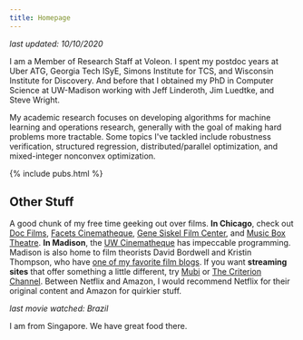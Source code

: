 ```yaml
---
title: Homepage
---
```

_last updated: 10/10/2020_

I am a Member of Research Staff at Voleon. 
I spent my postdoc years at Uber ATG, Georgia Tech ISyE, Simons Institute for TCS, and Wisconsin Institute for Discovery. 
And before that I obtained my PhD in Computer Science at UW-Madison working with Jeff Linderoth, Jim Luedtke, and Steve Wright.

My academic research focuses on developing algorithms for machine learning and operations research, generally with the goal of making hard problems more tractable.
Some topics I've tackled include robustness verification, structured regression, distributed/parallel optimization, and mixed-integer nonconvex optimization.

{% include pubs.html %}

## Other Stuff

A good chunk of my free time geeking out over films. 
**In Chicago**, check out [Doc Films](http://docfilms.uchicago.edu/), [Facets
Cinematheque](http://www.facets.org/cinematheque/), [Gene Siskel Film Center](https://www.siskelfilmcenter.org/), and [Music Box Theatre](https://www.musicboxtheatre.com/). 
**In Madison**, the [UW Cinematheque](http://cinema.wisc.edu) has impeccable programming. Madison is also home to film theorists David Bordwell and Kristin Thompson, who have [one of my favorite film blogs](http://www.davidbordwell.net/blog/). 
If you want **streaming sites** that offer something a little different, try [Mubi](https://mubi.com/) or [The Criterion Channel](https://www.criterionchannel.com/). 
Between Netflix and Amazon, I would recommend Netflix for their original content and Amazon for quirkier stuff.

_last movie watched: Brazil_

I am from Singapore. We have great food there. 